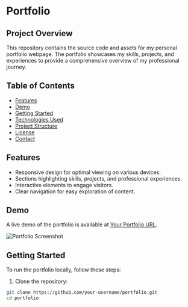 # Portfolio

## Project Overview

This repository contains the source code and assets for my personal portfolio webpage. The portfolio showcases my skills, projects, and experiences to provide a comprehensive overview of my professional journey.

## Table of Contents

- [Features](#features)
- [Demo](#demo)
- [Getting Started](#getting-started)
- [Technologies Used](#technologies-used)
- [Project Structure](#project-structure)
- [License](#license)
- [Contact](#contact)

## Features

- Responsive design for optimal viewing on various devices.
- Sections highlighting skills, projects, and professional experiences.
- Interactive elements to engage visitors.
- Clear navigation for easy exploration of content.

## Demo

A live demo of the portfolio is available at [Your Portfolio URL](https://your-portfolio-url.com).

![Portfolio Screenshot](./screenshots/screenshot.png)

## Getting Started

To run the portfolio locally, follow these steps:

1. Clone the repository:

```bash
git clone https://github.com/your-username/portfolio.git
cd portfolio

